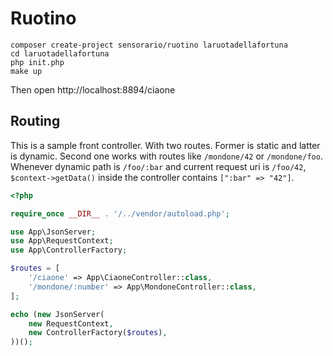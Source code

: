 # Ruotino

```
composer create-project sensorario/ruotino laruotadellafortuna
cd laruotadellafortuna
php init.php
make up
```

Then open http://localhost:8894/ciaone

## Routing

This is a sample front controller. With two routes. Former is static and latter is dynamic. Second one works with routes like `/mondone/42` or `/mondone/foo`. Whenever dynamic path is `/foo/:bar` and current request uri is `/foo/42`, `$context->getData()` inside the controller contains `[":bar" => "42"]`.

```php
<?php

require_once __DIR__ . '/../vendor/autoload.php';

use App\JsonServer;
use App\RequestContext;
use App\ControllerFactory;

$routes = [
    '/ciaone' => App\CiaoneController::class,
    '/mondone/:number' => App\MondoneController::class,
];

echo (new JsonServer(
    new RequestContext,
    new ControllerFactory($routes),
))();
```